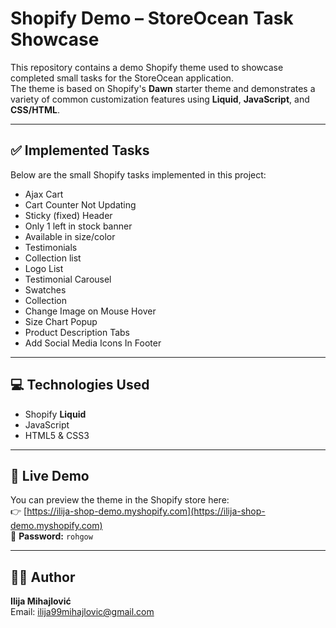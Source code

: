 # Shopify Demo – StoreOcean Task Showcase

This repository contains a demo Shopify theme used to showcase completed small tasks for the StoreOcean application.  
The theme is based on Shopify's **Dawn** starter theme and demonstrates a variety of common customization features using **Liquid**, **JavaScript**, and **CSS/HTML**.

---

## ✅ Implemented Tasks

Below are the small Shopify tasks implemented in this project:

- Ajax Cart
- Cart Counter Not Updating
- Sticky (fixed) Header
- Only 1 left in stock banner
- Available in size/color
- Testimonials
- Collection list
- Logo List
- Testimonial Carousel
- Swatches
- Collection
- Change Image on Mouse Hover
- Size Chart Popup
- Product Description Tabs
- Add Social Media Icons In Footer  

---

## 💻 Technologies Used

- Shopify **Liquid**
- JavaScript
- HTML5 & CSS3

---

## 🔗 Live Demo

You can preview the theme in the Shopify store here:  
👉 [https://ilija-shop-demo.myshopify.com](https://ilija-shop-demo.myshopify.com)  
🔐 **Password:** `rohgow`

---

## 👨‍💻 Author

**Ilija Mihajlović**  
Email: ilija99mihajlovic@gmail.com  
